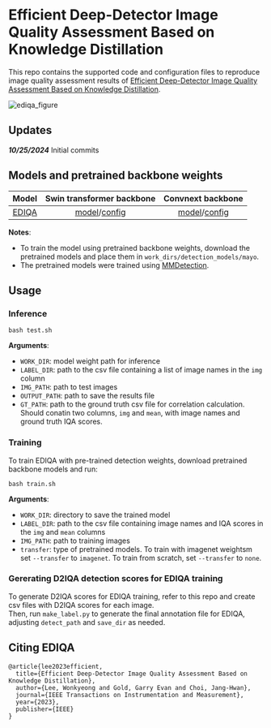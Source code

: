 # Efficient Deep-Detector Image Quality Assessment Based on Knowledge Distillation

This repo contains the supported code and configuration files to reproduce image quality assessment results of [Efficient Deep-Detector Image Quality Assessment Based on Knowledge Distillation](doi.org/10.1109/TIM.2023.3346519). 

![ediqa_figure](https://github.com/user-attachments/assets/6de20661-bf4a-4371-a281-cdff92fb9db3)

## Updates

***10/25/2024*** Initial commits

## Models and pretrained backbone weights

| Model | Swin transformer backbone | Convnext backbone |
| :---: | :---: | :---: |
| [EDIQA](https://drive.google.com/file/d/1eQfFzyNbu7W0z6E9iYucMo13t7Px6Td4/view?usp=sharing) | [model](https://drive.google.com/file/d/1wK6km6t5nXO4rG_jaUg0Oyh5U2fLfPk9/view?usp=drive_link)/[config]() | [model](https://drive.google.com/file/d/1tmdTb5-dRsUVwKsKDitpGmZMZec1wp5I/view?usp=drive_link)/[config]() |

**Notes**:

- To train the model using pretrained backbone weights, download the pretrained models and place them in `work_dirs/detection_models/mayo`.
- The pretrained models were trained using [MMDetection](https://github.com/open-mmlab/mmdetection).

## Usage

### Inference
```
bash test.sh
```

**Arguments**:

- `WORK_DIR`: model weight path for inference
- `LABEL_DIR`: path to the csv file containing a list of image names in the `img` column
- `IMG_PATH`: path to test images
- `OUTPUT_PATH`: path to save the results file
- `GT_PATH`: path to the ground truth csv file for correlation calculation. Should conatin two columns, `img` and `mean`, with image names and ground truth IQA scores.

### Training

To train EDIQA with pre-trained detection weights, download pretrained backbone models and run:
```
bash train.sh
```

**Arguments**:
- `WORK_DIR`: directory to save the trained model
- `LABEL_DIR`: path to the csv file containing image names and IQA scores in the `img` and `mean` columns
- `IMG_PATH`: path to training images
- `transfer`: type of pretrained models. To train with imagenet weightsm set `--transfer` to `imagenet`. To train from scratch, set `--transfer` to `none`.

### Gererating D2IQA detection scores for EDIQA training

To generate D2IQA scores for EDIQA training, refer to this repo and create csv files with D2IQA scores for each image.<br>
Then, run `make_label.py` to generate the final annotation file for EDIQA, adjusting `detect_path` and `save_dir` as needed.

## Citing EDIQA
```
@article{lee2023efficient,
  title={Efficient Deep-Detector Image Quality Assessment Based on Knowledge Distillation},
  author={Lee, Wonkyeong and Gold, Garry Evan and Choi, Jang-Hwan},
  journal={IEEE Transactions on Instrumentation and Measurement},
  year={2023},
  publisher={IEEE}
}
```
